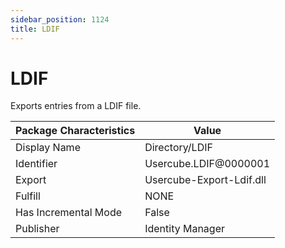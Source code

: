 ```yaml
---
sidebar_position: 1124
title: LDIF
---
```


# LDIF

Exports entries from a LDIF file.

| Package Characteristics | Value |
| --- | --- |
| Display Name | Directory/LDIF |
| Identifier | Usercube.LDIF@0000001 |
| Export | Usercube-Export-Ldif.dll |
| Fulfill | NONE |
| Has Incremental Mode | False |
| Publisher | Identity Manager |